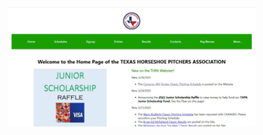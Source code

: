 ![THPA Page preview](https://github.com/smit9804/TexasRingerRecreate/blob/master/images/THPAremake.JPG)

